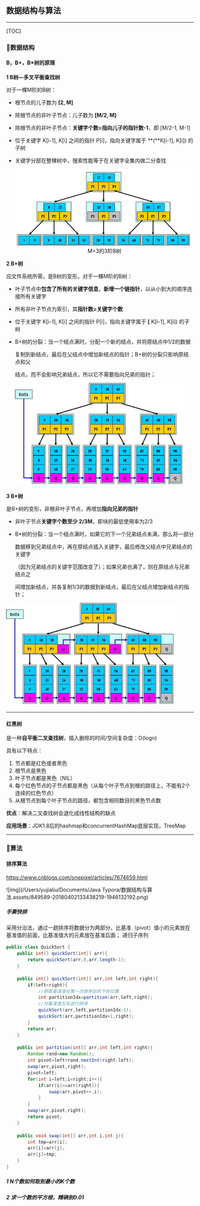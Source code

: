 ## 数据结构与算法

---

[TOC]

### :watermelon:数据结构

#### B，B+，B*树的原理

**1 B树—多叉平衡查找树**

对于一棵M阶的B树：

* 根节点的儿子数为 **[2, M]**

* 除根节点的非叶子节点：儿子数为 **[M/2, M]**

* 除根节点的非叶子节点：**关键字个数=指向儿子的指针数-1**，即 [M/2-1, M-1]

* 位于关键字 K[i-1], K[i] 之间的指针 P[i]，指向关键字属于 **(**K[i-1], K[i]) 的子树

* 关键字分部在整棵树中，搜索性能等于在关键字全集内做二分查找

  <img src="数据结构与算法.assets/524341-20160414100804004-506796201.jpg" alt="这里写图片描述" style="zoom: 80%;" />

  <center>M=3的3阶B树</center>

**2 B+树**

应文件系统所需，是B树的变形，对于一棵M阶的B树：

- 叶子节点中**包含了所有的关键字信息**，**新增一个链指针**，以从小到大的顺序连接所有关键字

- 所有非叶子节点为索引，其**指针数=关键字个数**

- 位于关键字 K[i-1], K[i] 之间的指针 P[i]，指向关键字属于 **[** K[i-1], K[i]) 的子树

- B+树的分裂：当一个结点满时，分配一个新的结点，并将原结点中1/2的数据

  复制到新结点，最后在父结点中增加新结点的指针；B+树的分裂只影响原结点和父

  结点，而不会影响兄弟结点，所以它不需要指向兄弟的指针；

  <img src="数据结构与算法.assets/20160805192039968" alt="img" style="zoom: 80%;" />

**3 B*树**

是B+树的变形，非根非叶子节点，再增加**指向兄弟的指针**

- 非叶子节点**关键字个数至少 2/3M**，即块的最低使用率为2/3

- B*树的分裂：当一个结点满时，如果它的下一个兄弟结点未满，那么将一部分

  数据移到兄弟结点中，再在原结点插入关键字，最后修改父结点中兄弟结点的关键字

  （因为兄弟结点的关键字范围改变了）；如果兄弟也满了，则在原结点与兄弟结点之

  间增加新结点，并各复制1/3的数据到新结点，最后在父结点增加新结点的指针；

<img src="数据结构与算法.assets/524341-20160414101039660-287121250.jpg" alt="img" style="zoom:80%;" />

---

#### 红黑树

是一种**自平衡二叉查找树**，插入删除的时间/空间复杂度：O(logn)

具有以下特点：

1. 节点都是红色或者黑色
2. 根节点是黑色
3. 叶子节点都是黑色（NIL）
4. 每个红色节点的子节点都是黑色（从每个叶子节点到根的路径上，不能有2个连续的红色节点）
5. 从根节点到每个叶子节点的路径，都包含相同数目的黑色节点数

**优点**：解决二叉查找树会退化成线性结构的缺点

**应用场景**：JDK1.8后的hashmap和concurrentHashMap底层实现，TreeMap

---

### :watermelon:算法

#### 排序算法

https://www.cnblogs.com/onepixel/articles/7674659.html

![img](/Users/yujialiu/Documents/Java Typora/数据结构与算法.assets/849589-20180402133438219-1946132192.png)

##### 手撕快排

采用分治法，通过一趟排序将数据分为两部分，比基准（pivot）值小的元素放在基准值的前面，比基准值大的元素放在基准后面； 递归子序列

```java
public class QuickSort {
    public int[] quickSort(int[] arr){
        return quickSort(arr,0,arr.length-1);
    }

    public int[] quickSort(int[] arr,int left,int right){
        if(left<right){
          	//获取基准值在第一次排序后的下标位置
            int partitionIdx=partition(arr,left,right);
          	//对基准值左右进行排序
            quickSort(arr,left,partitionIdx-1);
            quickSort(arr,partitionIdx+1,right);
        }
        return arr;
    }

    public int partition(int[] arr,int left,int right){
        Random rand=new Random();
        int pivot=left+rand.nextInt(right-left);
        swap(arr,pivot,right);
        pivot=left;
        for(int i=left;i<right;i++){
            if(arr[i]<=arr[right]){
                swap(arr,pivot++,i);
            }
        }
        swap(arr,pivot,right);
        return pivot;
    }

    public void swap(int[] arr,int i,int j){
        int tmp=arr[i];
        arr[i]=arr[j];
        arr[j]=tmp;
    }
}
```

##### 1 N个数如何取到最小的K个数

##### 2 求一个数的平方根，精确到0.01